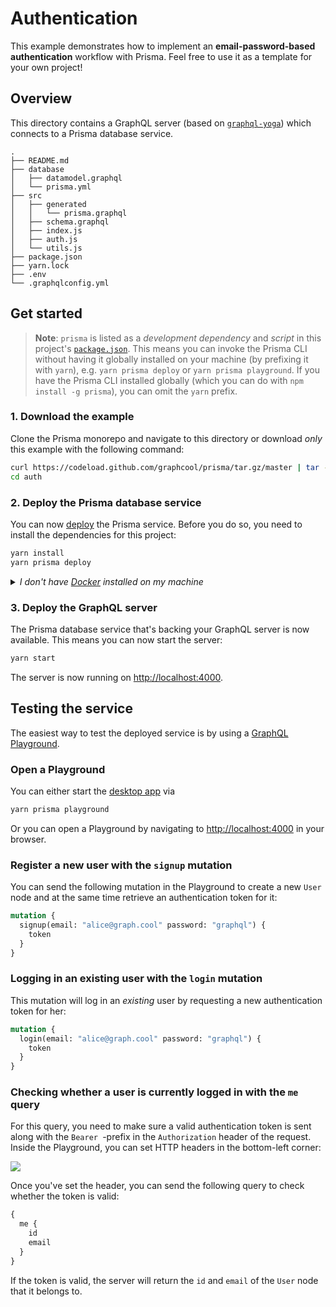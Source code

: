 # Authentication

This example demonstrates how to implement an **email-password-based authentication** workflow with Prisma. Feel free to use it as a template for your own project!

## Overview

This directory contains a GraphQL server (based on [`graphql-yoga`](https://github.com/graphcool/graphql-yoga/)) which connects to a Prisma database service.

```
.
├── README.md
├── database
│   ├── datamodel.graphql
│   └── prisma.yml
├── src
│   ├── generated
│   │   └── prisma.graphql
│   ├── schema.graphql
│   ├── index.js
│   ├── auth.js
│   └── utils.js
├── package.json
├── yarn.lock
├── .env
└── .graphqlconfig.yml
```

## Get started

> **Note**: `prisma` is listed as a _development dependency_ and _script_ in this project's [`package.json`](./package.json). This means you can invoke the Prisma CLI without having it globally installed on your machine (by prefixing it with `yarn`), e.g. `yarn prisma deploy` or `yarn prisma playground`. If you have the Prisma CLI installed globally (which you can do with `npm install -g prisma`), you can omit the `yarn` prefix.

### 1. Download the example

Clone the Prisma monorepo and navigate to this directory or download _only_ this example with the following command:

```sh
curl https://codeload.github.com/graphcool/prisma/tar.gz/master | tar -xz --strip=2 prisma-master/examples/auth
cd auth
```

### 2. Deploy the Prisma database service

You can now [deploy](https://www.prismagraphql.com/docs/reference/cli-command-reference/database-service/prisma-deploy-kee1iedaov) the Prisma service. Before you do so, you need to install the dependencies for this project:

```sh
yarn install
yarn prisma deploy
```

<details>
 <summary><em>I don't have <a href="https://www.docker.com">Docker</a> installed on my machine</em></summary>

To deploy your service to a public cluster (rather than locally with Docker), you need to perform the following steps:

1. Remove the `cluster` property from `prisma.yml`
1. Run `yarn prisma deploy`
1. When prompted by the CLI, select a public cluster (e.g. `prisma-eu1` or `prisma-us1`)
1. Replace the [`endpoint`](./src/index.js#L23) in `index.js` with the HTTP endpoint that was printed after the previous command

</details>

### 3. Deploy the GraphQL server

The Prisma database service that's backing your GraphQL server is now available. This means you can now start the server:

```sh
yarn start
```

The server is now running on [http://localhost:4000](http://localhost:4000).

## Testing the service

The easiest way to test the deployed service is by using a [GraphQL Playground](https://github.com/graphcool/graphql-playground).

### Open a Playground

You can either start the [desktop app](https://github.com/graphcool/graphql-playground) via

```sh
yarn prisma playground
```

Or you can open a Playground by navigating to [http://localhost:4000](http://localhost:4000) in your browser.

### Register a new user with the `signup` mutation

You can send the following mutation in the Playground to create a new `User` node and at the same time retrieve an authentication token for it:

```graphql
mutation {
  signup(email: "alice@graph.cool" password: "graphql") {
    token
  }
}
```

### Logging in an existing user with the `login` mutation

This mutation will log in an _existing_ user by requesting a new authentication token for her:

```graphql
mutation {
  login(email: "alice@graph.cool" password: "graphql") {
    token
  }
}
```

### Checking whether a user is currently logged in with the `me` query

For this query, you need to make sure a valid authentication token is sent along with the `Bearer `-prefix in the `Authorization` header of the request. Inside the Playground, you can set HTTP headers in the bottom-left corner:

![](https://i.imgur.com/BLNI8z1.png)

Once you've set the header, you can send the following query to check whether the token is valid:

```graphql
{
  me {
    id
    email
  }
}
```

If the token is valid, the server will return the `id` and `email` of the `User` node that it belongs to.
